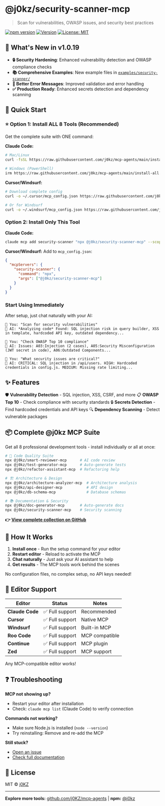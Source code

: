 # @j0kz/security-scanner-mcp

> Scan for vulnerabilities, OWASP issues, and security best practices

[![npm version](https://img.shields.io/npm/v/@j0kz/security-scanner-mcp)](https://www.npmjs.com/package/@j0kz/security-scanner-mcp)
[![Version](https://img.shields.io/badge/version-1.0.19-blue.svg)](https://github.com/j0KZ/mcp-agents/blob/main/CHANGELOG.md)
[![License: MIT](https://img.shields.io/badge/License-MIT-yellow.svg)](LICENSE)

## 🎉 What's New in v1.0.19

- **🔒 Security Hardening**: Enhanced vulnerability detection and OWASP compliance checks
- **📚 Comprehensive Examples**: New example files in [`examples/security-scanner/`](../../examples/security-scanner/)
- **🎯 Better Error Messages**: Improved validation and error handling
- **✅ Production Ready**: Enhanced secrets detection and dependency scanning

## 🚀 Quick Start

### ⭐ Option 1: Install ALL 8 Tools (Recommended)

Get the complete suite with ONE command:

**Claude Code:**
```bash
# Mac/Linux
curl -fsSL https://raw.githubusercontent.com/j0kz/mcp-agents/main/install-all.sh | bash

# Windows (PowerShell)
irm https://raw.githubusercontent.com/j0kz/mcp-agents/main/install-all.ps1 | iex
```

**Cursor/Windsurf:**
```bash
# Download complete config
curl -o ~/.cursor/mcp_config.json https://raw.githubusercontent.com/j0kz/mcp-agents/main/mcp_config_all.json

# Or for Windsurf
curl -o ~/.windsurf/mcp_config.json https://raw.githubusercontent.com/j0kz/mcp-agents/main/mcp_config_all.json
```

### Option 2: Install Only This Tool

**Claude Code:**
```bash
claude mcp add security-scanner "npx @j0kz/security-scanner-mcp" --scope user
```

**Cursor/Windsurf:** Add to `mcp_config.json`:
```json
{
  "mcpServers": {
    "security-scanner": {
      "command": "npx",
      "args": ["@j0kz/security-scanner-mcp"]
    }
  }
}
```

### Start Using Immediately

After setup, just chat naturally with your AI:

```
💬 You: "Scan for security vulnerabilities"
🤖 AI: *Analyzing code* Found: SQL injection risk in query builder, XSS in template, hardcoded API key, outdated dependency...

💬 You: "Check OWASP Top 10 compliance"
🤖 AI: Issues: A03:Injection (2 cases), A05:Security Misconfiguration (JWT secret in code), A06:Outdated Components...

💬 You: "What security issues are critical?"
🤖 AI: CRITICAL: SQL injection in /api/users. HIGH: Hardcoded credentials in config.js. MEDIUM: Missing rate limiting...
```

## ✨ Features

🛡️ **Vulnerability Detection** - SQL injection, XSS, CSRF, and more
📋 **OWASP Top 10** - Check compliance with security standards
🔒 **Secrets Detection** - Find hardcoded credentials and API keys
🔍 **Dependency Scanning** - Detect vulnerable packages

## 📦 Complete @j0kz MCP Suite

Get all 8 professional development tools - install individually or all at once:

```bash
# 🎯 Code Quality Suite
npx @j0kz/smart-reviewer-mcp      # AI code review
npx @j0kz/test-generator-mcp      # Auto-generate tests
npx @j0kz/refactor-assistant-mcp  # Refactoring help

# 🏗️ Architecture & Design
npx @j0kz/architecture-analyzer-mcp  # Architecture analysis
npx @j0kz/api-designer-mcp           # API design
npx @j0kz/db-schema-mcp              # Database schemas

# 📚 Documentation & Security
npx @j0kz/doc-generator-mcp       # Auto-generate docs
npx @j0kz/security-scanner-mcp    # Security scanning
```

**👉 [View complete collection on GitHub](https://github.com/j0KZ/mcp-agents)**

## 🎯 How It Works

1. **Install once** - Run the setup command for your editor
2. **Restart editor** - Reload to activate the MCP
3. **Chat naturally** - Just ask your AI assistant to help
4. **Get results** - The MCP tools work behind the scenes

No configuration files, no complex setup, no API keys needed!

## 🔧 Editor Support

| Editor | Status | Notes |
|--------|--------|-------|
| **Claude Code** | ✅ Full support | Recommended |
| **Cursor** | ✅ Full support | Native MCP |
| **Windsurf** | ✅ Full support | Built-in MCP |
| **Roo Code** | ✅ Full support | MCP compatible |
| **Continue** | ✅ Full support | MCP plugin |
| **Zed** | ✅ Full support | MCP support |

Any MCP-compatible editor works!

## ❓ Troubleshooting

**MCP not showing up?**
- Restart your editor after installation
- Check: `claude mcp list` (Claude Code) to verify connection

**Commands not working?**
- Make sure Node.js is installed (`node --version`)
- Try reinstalling: Remove and re-add the MCP

**Still stuck?**
- [Open an issue](https://github.com/j0KZ/mcp-agents/issues)
- [Check full documentation](https://github.com/j0KZ/mcp-agents)

## 📄 License

MIT © [j0KZ](https://github.com/j0KZ)

---

**Explore more tools:** [github.com/j0KZ/mcp-agents](https://github.com/j0KZ/mcp-agents) | **npm:** [@j0kz](https://www.npmjs.com/~j0kz)
